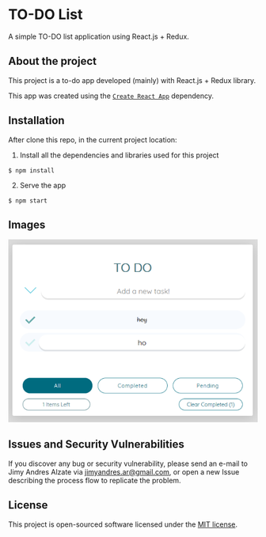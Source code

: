 # TO-DO List
A simple TO-DO list application using React.js + Redux.

## About the project

This project is a to-do app developed (mainly) with React.js + Redux library.

This app was created using the [`Create React App`](https://github.com/facebook/create-react-app) dependency.

## Installation

After clone this repo, in the current project location:

1. Install all the dependencies and libraries used for this project
```
$ npm install
```

2. Serve the app
```
$ npm start
```

## Images

![Screenshot](/public/todo-app.png)

## Issues and Security Vulnerabilities

If you discover any bug or security vulnerability, please send an e-mail to Jimy Andres Alzate via [jimyandres.ar@gmail.com](mailto:jimyandres.ar@gmail.com), or
open a new Issue describing the process flow to replicate the problem.

## License

This project is open-sourced software licensed under the [MIT license](https://opensource.org/licenses/MIT).
